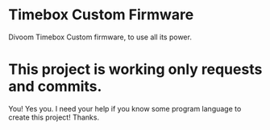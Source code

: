 # Timebox Custom Firmware
Divoom Timebox Custom firmware, to use all its power.

# This project is working only requests and commits.
You! Yes you. I need your help if you know some program language to create this project!
Thanks.
